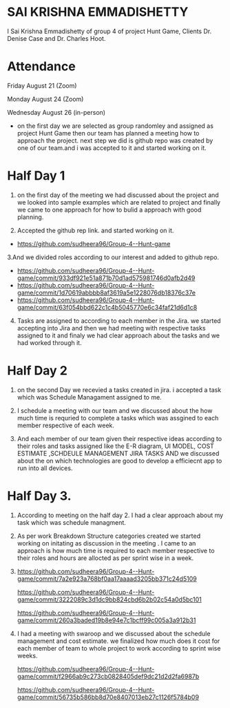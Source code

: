 
# SAI KRISHNA EMMADISHETTY
 I Sai Krishna Emmadishetty of group 4 of project Hunt Game, Clients Dr. Denise Case and Dr. Charles Hoot.

# Attendance
 Friday August 21 (Zoom)

 Monday August 24 (Zoom)

 Wednesday August 26 (in-person)

* on the first day we are selected as group randomley and assigned as project Hunt Game then our team has planned a meeting how to approach  the project. next step we did is
github repo was created by one of our team.and i was accepted to it and started working on it.

# Half Day 1
1. on the first day of the meeting we had discussed about the project and we looked into sample examples which are related to project and finally we came to one approach for how to bulid a approach with good planning.

 2. Accepted the github rep link. and started working on it.
 * https://github.com/sudheera96/Group-4--Hunt-game 

 3.And we divided roles according to our interest and added to github repo.

 * https://github.com/sudheera96/Group-4--Hunt-game/commit/933df921e51a871b70d1ad575981746d0afb2d49
 * https://github.com/sudheera96/Group-4--Hunt-game/commit/1d70619abbbb8af3619a5e1228076db18376c37e
 * https://github.com/sudheera96/Group-4--Hunt-game/commit/63f054bbd622c1c4b5045770e6c34faf21d6d1c8

 4. Tasks are assigned to according to each member in the Jira. we started accepting into Jira and then we had meeting with respective tasks assigned to it and finaly we had
clear approach about the tasks and we had worked through it.

# Half Day 2
 1. on the second Day we recevied a tasks created in jira. i accepted a task which was Schedule Managament assigned to me.
 
 2. I schedule a meeting with our team and we discussed about the how much time is requried to complete a tasks which was assgined to each member respective of each week.
 
 3. And each member of our team given their respective ideas according to their roles and  tasks assigned like the E-R diagram, UI MODEL, COST ESTIMATE ,SCHDEULE MANAGEMENT
JIRA TASKS AND we discussed about the on which technologies are good to develop a efficiecnt app to run into all devices.

# Half Day 3.
1. According to meeting on the half day 2. I had a clear approach about my task which was schedule managment.

2. As per  work Breakdown Structure categories created we started working on initating as discussion in the meeting . I came to an approach is how much time is required
to each member respective to their roles and hours are allocted as per sprint wise in a week.

3. https://github.com/sudheera96/Group-4--Hunt-game/commit/7a2e923a768bf0aa17aaaad3205bb371c24d5109
  
   https://github.com/sudheera96/Group-4--Hunt-game/commit/3222089c3d1dc9bb824cbd6b2b02c54a0d5bc101

   https://github.com/sudheera96/Group-4--Hunt-game/commit/260a3baded19b8e94e7c1bcff99c005a3a912b31
  
4. I had a meeting with swaroop and we discussed about the schedule management and cost estimate. we finalized how much does it cost for each member of team
 to whole project to work according to sprint wise weeks. 
 
   https://github.com/sudheera96/Group-4--Hunt-game/commit/f2966ab9c273cb0828405def9dc21d2d2fa6987b

   https://github.com/sudheera96/Group-4--Hunt-game/commit/56735b586bb8d70e8407013eb27c1126f5784b09



 


